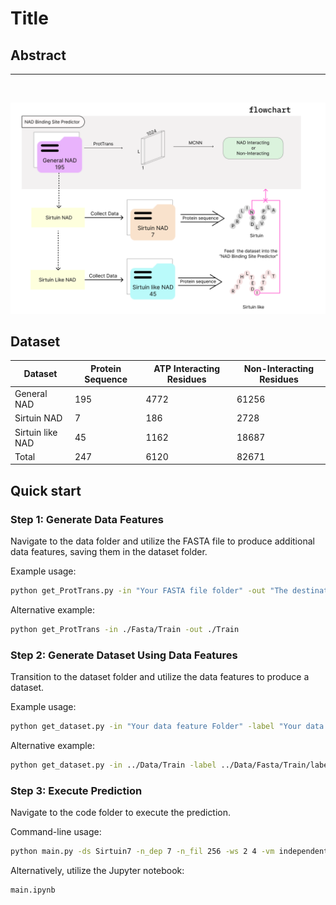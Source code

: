# Title


## Abstract <a name="abstract"></a>
***

<br>

![workflow](https://github.com/B1607/SirtuinNAD/blob/b49ebc651c953b041f5e2ef0dfd2778277020526/other/Figure_Sirtuin.png)
## Dataset <a name="Dataset"></a>

| Dataset            | Protein Sequence | ATP Interacting Residues | Non-Interacting Residues |
|--------------------|------------------|--------------------------|--------------------------|
| General NAD        | 195              | 4772                     | 61256                    |
| Sirtuin NAD        | 7                | 186                      | 2728                     |
| Sirtuin like NAD   | 45               | 1162                     | 18687                    |
| Total              | 247              | 6120                     | 82671                    |


## Quick start <a name="quickstart"></a>

### Step 1: Generate Data Features

Navigate to the data folder and utilize the FASTA file to produce additional data features, saving them in the dataset folder.

Example usage:
```bash
python get_ProtTrans.py -in "Your FASTA file folder" -out "The destination folder of your output"
```
Alternative example:
```bash
python get_ProtTrans -in ./Fasta/Train -out ./Train
```

### Step 2: Generate Dataset Using Data Features

Transition to the dataset folder and utilize the data features to produce a dataset.

Example usage:
```bash
python get_dataset.py -in "Your data feature Folder" -label "Your data label Folder" -w "Window Size" -ds "Datatype of your feature" -out "The destination folder of your output"

```
Alternative example:
```bash
python get_dataset.py -in ../Data/Train -label ../Data/Fasta/Train/label -w 7 -ds ".prottrans" -out ./Train
```

### Step 3: Execute Prediction

Navigate to the code folder to execute the prediction.

Command-line usage:
```bash
python main.py -ds Sirtuin7 -n_dep 7 -n_fil 256 -ws 2 4 -vm independent
```
Alternatively, utilize the Jupyter notebook:
```bash
main.ipynb
```
